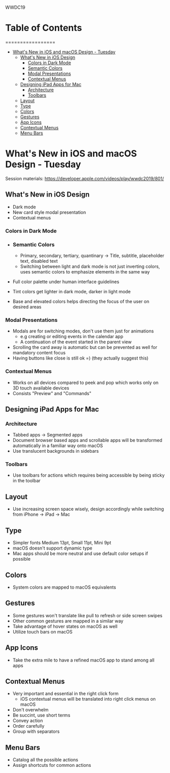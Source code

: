 WWDC19
# Table of Contents
=================

   * [What's New in iOS and macOS Design - Tuesday](#whats-new-in-ios-and-macos-design---tuesday)
      * [What's New in iOS Design](#whats-new-in-ios-design)
         * [Colors in Dark Mode](#colors-in-dark-mode)
         * [Semantic Colors](#semantic-colors)
         * [Modal Presentations](#modal-presentations)
         * [Contextual Menus](#contextual-menus)
      * [Designing iPad Apps for Mac](#designing-ipad-apps-for-mac)
         * [Architecture](#architecture)
         * [Toolbars](#toolbars)
      * [Layout](#layout)
      * [Type](#type)
      * [Colors](#colors)
      * [Gestures](#gestures)
      * [App Icons](#app-icons)
      * [Contextual Menus](#contextual-menus-1)
      * [Menu Bars](#menu-bars)

# What's New in iOS and macOS Design - Tuesday
Session materials: https://developer.apple.com/videos/play/wwdc2019/801/

## What's New in iOS Design
- Dark mode
- New card style modal presentation
- Contextual menus

### Colors in Dark Mode
  - ### Semantic Colors
    - Primary, secondary, tertiary, quantinary -> Title, subtitle, placeholder text, disabled text
    - Switching between light and dark mode is not just inverting colors, uses semantic colors to emphasize elements in the same way

- Full color palette under human interface guidelines
- Tint colors get lighter in dark mode, darker in light mode
- Base and elevated colors helps directing the focus of the user on desired areas

### Modal Presentations
- Modals are for switching modes, don't use them just for animations
  - e.g creating or editing events in the calendar app
  - A continuation of the event started in the parent view
- Scrolling the card away is automatic but can be prevented as well for mandatory content focus
- Having buttons like close is still ok =) (they actually suggest this)

### Contextual Menus
- Works on all devices compared to peek and pop which works only on 3D touch available devices
- Consists "Preview" and "Commands"

## Designing iPad Apps for Mac
### Architecture
- Tabbed apps -> Segmented apps
- Document browser based apps and scrollable apps will be transformed automatically in a familiar way onto macOS
- Use translucent backgrounds in sidebars

### Toolbars
- Use toolbars for actions which requires being accessible by being sticky in the toolbar

## Layout
- Use increasing screen space wisely, design accordingly while switching from iPhone -> iPad -> Mac

## Type
- Simpler fonts Medium 13pt, Small 11pt, Mini 9pt
- macOS doesn't support dynamic type
- Mac apps should be more neutral and use default color setups if possible

## Colors
- System colors are mapped to macOS equivalents

## Gestures
- Some gestures won't translate like pull to refresh or side screen swipes
- Other common gestures are mapped in a similar way
- Take advantage of hover states on macOS as well
- Utilize touch bars on macOS

## App Icons
- Take the extra mile to have a refined macOS app to stand among all apps

## Contextual Menus
- Very important and essential in the right click form
  - iOS contextual menus will be translated into right click menus on macOS
- Don't overwhelm
- Be succint, use short terms
- Convey action
- Order carefully
- Group with separators

## Menu Bars
- Catalog all the possible actions
- Assign shortcuts for common actions
